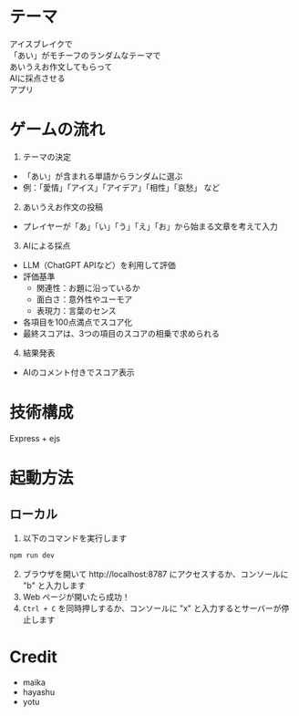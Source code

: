# テーマ
アイスブレイクで<br>
「あい」がモチーフのランダムなテーマで<br>
​あいうえお作文してもらって<br>
AIに採点させる<br>
アプリ

# ゲームの流れ
1. テーマの決定
  - 「あい」が含まれる単語からランダムに選ぶ
  - 例：「愛情」「アイス」「アイデア」「相性」「哀愁」 など

2. あいうえお作文の投稿
  - プレイヤーが「あ」「い」「う」「え」「お」から始まる文章を考えて入力

3. AIによる採点
  - LLM（ChatGPT APIなど）を利用して評価
  - 評価基準
    - 関連性：お題に沿っているか
    - 面白さ：意外性やユーモア
    - 表現力：言葉のセンス
  - 各項目を100点満点でスコア化
  - 最終スコアは、3つの項目のスコアの相乗で求められる

4. 結果発表
  - AIのコメント付きでスコア表示

# 技術構成
Express + ejs

# 起動方法
## ローカル
1. 以下のコマンドを実行します

```sh
npm run dev
```

2. ブラウザを開いて http://localhost:8787 にアクセスするか、コンソールに "b" と入力します
3. Web ページが開いたら成功！
4. `Ctrl + C` を同時押しするか、コンソールに "x" と入力するとサーバーが停止します

# Credit
- maika
- hayashu
- yotu